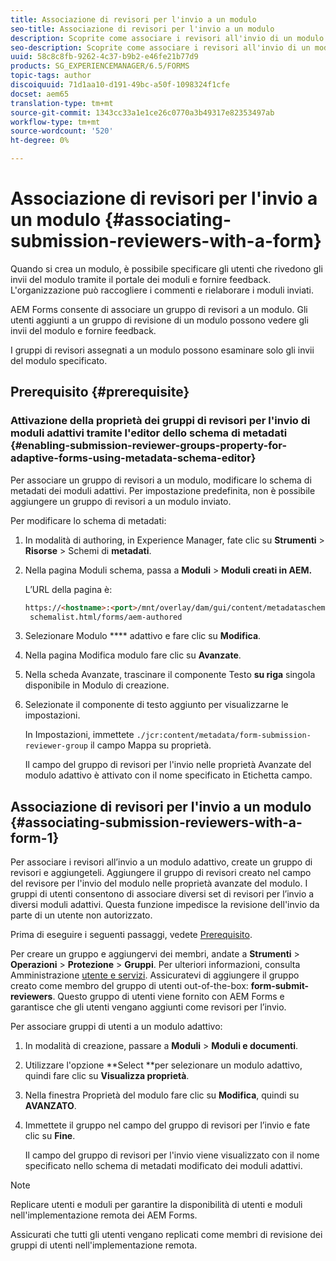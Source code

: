 ```yaml
---
title: Associazione di revisori per l'invio a un modulo
seo-title: Associazione di revisori per l'invio a un modulo
description: Scoprite come associare i revisori all'invio di un modulo in AEM Forms. I revisori associati rivedono un modulo inviato tramite il portale dei moduli.
seo-description: Scoprite come associare i revisori all'invio di un modulo in AEM Forms. I revisori associati rivedono un modulo inviato tramite il portale dei moduli.
uuid: 58c8c8fb-9262-4c37-b9b2-e46fe21b77d9
products: SG_EXPERIENCEMANAGER/6.5/FORMS
topic-tags: author
discoiquuid: 71d1aa10-d191-49bc-a50f-1098324f1cfe
docset: aem65
translation-type: tm+mt
source-git-commit: 1343cc33a1e1ce26c0770a3b49317e82353497ab
workflow-type: tm+mt
source-wordcount: '520'
ht-degree: 0%

---
```



# Associazione di revisori per l&#39;invio a un modulo {#associating-submission-reviewers-with-a-form}

Quando si crea un modulo, è possibile specificare gli utenti che rivedono gli invii del modulo tramite il portale dei moduli e fornire feedback. L&#39;organizzazione può raccogliere i commenti e rielaborare i moduli inviati.

AEM Forms consente di associare un gruppo di revisori a un modulo. Gli utenti aggiunti a un gruppo di revisione di un modulo possono vedere gli invii del modulo e fornire feedback.

I gruppi di revisori assegnati a un modulo possono esaminare solo gli invii del modulo specificato.

## Prerequisito {#prerequisite}

### Attivazione della proprietà dei gruppi di revisori per l&#39;invio di moduli adattivi tramite l&#39;editor dello schema di metadati {#enabling-submission-reviewer-groups-property-for-adaptive-forms-using-metadata-schema-editor}

Per associare un gruppo di revisori a un modulo, modificare lo schema di metadati dei moduli adattivi. Per impostazione predefinita, non è possibile aggiungere un gruppo di revisori a un modulo inviato.

Per modificare lo schema di metadati:

1. In modalità di authoring, in  Experience Manager, fate clic su **Strumenti** > **Risorse** > Schemi di **metadati**.
1. Nella pagina Moduli schema, passa a **Moduli** > **Moduli creati in AEM.**

   L’URL della pagina è:

   ```html
   https://<hostname>:<port>/mnt/overlay/dam/gui/content/metadataschemaeditor/
    schemalist.html/forms/aem-authored
   ```

1. Selezionare Modulo **** adattivo e fare clic su **Modifica**.
1. Nella pagina Modifica modulo fare clic su **Avanzate**.
1. Nella scheda Avanzate, trascinare il componente Testo **su riga** singola disponibile in Modulo di creazione.
1. Selezionate il componente di testo aggiunto per visualizzarne le impostazioni.

   In Impostazioni, immettete `./jcr:content/metadata/form-submission-reviewer-group` il campo Mappa su proprietà.

   Il campo del gruppo di revisori per l&#39;invio nelle proprietà Avanzate del modulo adattivo è attivato con il nome specificato in Etichetta campo.

## Associazione di revisori per l&#39;invio a un modulo {#associating-submission-reviewers-with-a-form-1}

Per associare i revisori all’invio a un modulo adattivo, create un gruppo di revisori e aggiungeteli. Aggiungere il gruppo di revisori creato nel campo del revisore per l&#39;invio del modulo nelle proprietà avanzate del modulo.
I gruppi di utenti consentono di associare diversi set di revisori per l’invio a diversi moduli adattivi. Questa funzione impedisce la revisione dell&#39;invio da parte di un utente non autorizzato.

Prima di eseguire i seguenti passaggi, vedete [Prerequisito](../../forms/using/adding-reviewers-form.md#prerequisite).

Per creare un gruppo e aggiungervi dei membri, andate a **Strumenti** > **Operazioni** > **Protezione** > **Gruppi**.
Per ulteriori informazioni, consulta Amministrazione [utente e servizi](/help/sites-administering/security.md).
Assicuratevi di aggiungere il gruppo creato come membro del gruppo di utenti out-of-the-box: **form-submit-reviewers**. Questo gruppo di utenti viene fornito con AEM Forms e garantisce che gli utenti vengano aggiunti come revisori per l’invio.

Per associare gruppi di utenti a un modulo adattivo:

1. In modalità di creazione, passare a **Moduli** > **Moduli e documenti**.
1. Utilizzare l&#39;opzione **Select **per selezionare un modulo adattivo, quindi fare clic su **Visualizza proprietà**.
1. Nella finestra Proprietà del modulo fare clic su **Modifica**, quindi su **AVANZATO**.
1. Immettete il gruppo nel campo del gruppo di revisori per l’invio e fate clic su **Fine**.

   Il campo del gruppo di revisori per l&#39;invio viene visualizzato con il nome specificato nello schema di metadati modificato dei moduli adattivi.

>[!NOTE]
>
>Replicare utenti e moduli per garantire la disponibilità di utenti e moduli nell&#39;implementazione remota dei AEM Forms.
>
>Assicurati che tutti gli utenti vengano replicati come membri di revisione dei gruppi di utenti nell&#39;implementazione remota.

